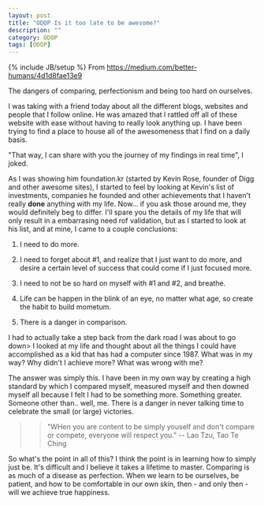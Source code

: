 ```yaml
---
layout: post
title: "ODOP Is it too late to be awesome?"
description: ""
category: ODOP
tags: [ODOP]
---
```

{% include JB/setup %}
From <https://medium.com/better-humans/4d1d8fae13e9>

The dangers of comparing, perfectionism and being too hard on ourselves.

I was taking with a friend today about all the different blogs, websites and people that I follow online. He was amazed that I rattled off all of these website with ease without having to really look anything up. I have been trying to find a place to house all of the awesomeness that I find on a daily basis.

"That way, I can share with you the journey of my findings in real time", I joked.

As I was showing him foundation.kr (started by Kevin Rose, founder of Digg and other awesome sites), I started to feel by looking at Kevin's list of investments, companies he founded and other achievements that I haven't really **done** anything with my life. Now... if you ask those around me, they would definitely beg to differ. I'll spare you the details of my life that will only result in a embarrasing need rof validation, but as I started to look at his list, and at mine, I came to a couple conclusions:

1. I need to do more.

2. I need to forget about #1, and realize that I just want to do more, and desire a certain level of success that could come if I just focused more.

3. I need to not be so hard on myself with #1 and #2, and breathe.

4. Life can be happen in the blink of an eye, no matter what age, so create the habit to build mometum.

5. There is a danger in comparison.

I had to actually take a step back from the dark road I was about to go down> I looked at my life and thought about all the things I could have accomplished as a kid that has had a computer since 1987. What was in my way? Why didn't I achieve more? What was wrong with me?

The answer was simply this. I have been in my own way by creating a high standard by which I compared myself, measured myself and then downed myself all because I felt I had to be something more. Something greater. Someone other than.. well, me. There is a danger in never talking time to celebrate the small (or large) victories.

>> "WHen you are content to be simply youself and don't compare or compete, everyone will respect you." -- Lao Tzu, Tao Te Ching

So what's the point in all of this? I think the point is in learning how to simply just be. It's difficult and I believe it takes a lifetime to master. Comparing is as much of a disease as perfection. When we learn to be ourselves, be patient, and how to be comfortable in our own skin, then - and only then - will we achieve true happiness.


